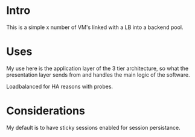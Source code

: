 # Intro
This is a simple x number of VM's linked with a LB into a backend pool.

# Uses
My use here is the application layer of the 3 tier architecture, so what the presentation layer sends from and handles the main logic of the software. 

Loadbalanced for HA reasons with probes.

# Considerations
My default is to have sticky sessions enabled for session persistance.